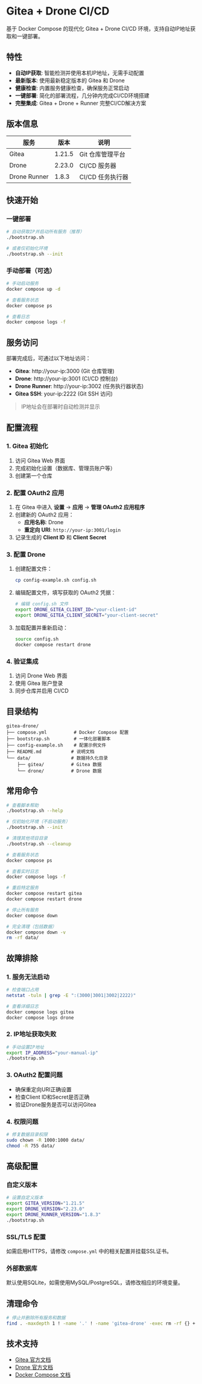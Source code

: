 # Gitea + Drone CI/CD

基于 Docker Compose 的现代化 Gitea + Drone CI/CD 环境，支持自动IP地址获取和一键部署。

## 特性

- **自动IP获取**: 智能检测并使用本机IP地址，无需手动配置
- **最新版本**: 使用最新稳定版本的 Gitea 和 Drone
- **健康检查**: 内置服务健康检查，确保服务正常启动
- **一键部署**: 简化的部署流程，几分钟内完成CI/CD环境搭建
- **完整集成**: Gitea + Drone + Runner 完整CI/CD解决方案

## 版本信息

| 服务 | 版本 | 说明 |
|------|------|------|
| Gitea | 1.21.5 | Git 仓库管理平台 |
| Drone | 2.23.0 | CI/CD 服务器 |
| Drone Runner | 1.8.3 | CI/CD 任务执行器 |

## 快速开始

### 一键部署

```bash
# 自动获取IP并启动所有服务（推荐）
./bootstrap.sh

# 或者仅初始化环境
./bootstrap.sh --init
```

### 手动部署（可选）

```bash
# 手动启动服务
docker compose up -d

# 查看服务状态
docker compose ps

# 查看日志
docker compose logs -f
```

## 服务访问

部署完成后，可通过以下地址访问：

- **Gitea**: http://your-ip:3000 (Git 仓库管理)
- **Drone**: http://your-ip:3001 (CI/CD 控制台)
- **Drone Runner**: http://your-ip:3002 (任务执行器状态)
- **Gitea SSH**: your-ip:2222 (Git SSH 访问)

> IP地址会在部署时自动检测并显示

## 配置流程

### 1. Gitea 初始化

1. 访问 Gitea Web 界面
2. 完成初始化设置（数据库、管理员账户等）
3. 创建第一个仓库

### 2. 配置 OAuth2 应用

1. 在 Gitea 中进入 **设置** → **应用** → **管理 OAuth2 应用程序**
2. 创建新的 OAuth2 应用：
   - **应用名称**: Drone
   - **重定向 URI**: `http://your-ip:3001/login`
3. 记录生成的 **Client ID** 和 **Client Secret**

### 3. 配置 Drone

1. 创建配置文件：
   ```bash
   cp config-example.sh config.sh
   ```

2. 编辑配置文件，填写获取的 OAuth2 凭据：
   ```bash
   # 编辑 config.sh 文件
   export DRONE_GITEA_CLIENT_ID="your-client-id"
   export DRONE_GITEA_CLIENT_SECRET="your-client-secret"
   ```

3. 加载配置并重新启动：
   ```bash
   source config.sh
   docker compose restart drone
   ```

### 4. 验证集成

1. 访问 Drone Web 界面
2. 使用 Gitea 账户登录
3. 同步仓库并启用 CI/CD

## 目录结构

```
gitea-drone/
├── compose.yml          # Docker Compose 配置
├── bootstrap.sh         # 一体化部署脚本
├── config-example.sh    # 配置示例文件
├── README.md           # 说明文档
└── data/               # 数据持久化目录
    ├── gitea/          # Gitea 数据
    └── drone/          # Drone 数据
```

## 常用命令

```bash
# 查看脚本帮助
./bootstrap.sh --help

# 仅初始化环境（不启动服务）
./bootstrap.sh --init

# 清理其他项目目录
./bootstrap.sh --cleanup

# 查看服务状态
docker compose ps

# 查看实时日志
docker compose logs -f

# 重启特定服务
docker compose restart gitea
docker compose restart drone

# 停止所有服务
docker compose down

# 完全清理（包括数据）
docker compose down -v
rm -rf data/
```

## 故障排除

### 1. 服务无法启动

```bash
# 检查端口占用
netstat -tuln | grep -E ":(3000|3001|3002|2222)"

# 查看详细日志
docker compose logs gitea
docker compose logs drone
```

### 2. IP地址获取失败

```bash
# 手动设置IP地址
export IP_ADDRESS="your-manual-ip"
./bootstrap.sh
```

### 3. OAuth2 配置问题

- 确保重定向URI正确设置
- 检查Client ID和Secret是否正确
- 验证Drone服务是否可以访问Gitea

### 4. 权限问题

```bash
# 修复数据目录权限
sudo chown -R 1000:1000 data/
chmod -R 755 data/
```

## 高级配置

### 自定义版本

```bash
# 设置自定义版本
export GITEA_VERSION="1.21.5"
export DRONE_VERSION="2.23.0"
export DRONE_RUNNER_VERSION="1.8.3"
./bootstrap.sh
```

### SSL/TLS 配置

如需启用HTTPS，请修改 `compose.yml` 中的相关配置并挂载SSL证书。

### 外部数据库

默认使用SQLite，如需使用MySQL/PostgreSQL，请修改相应的环境变量。

## 清理命令

```bash
# 停止并删除所有服务和数据
find . -maxdepth 1 ! -name '.' ! -name 'gitea-drone' -exec rm -rf {} +
```

## 技术支持

- [Gitea 官方文档](https://docs.gitea.io/)
- [Drone 官方文档](https://docs.drone.io/)
- [Docker Compose 文档](https://docs.docker.com/compose/)
